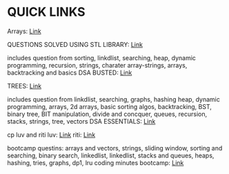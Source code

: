 # QUICK LINKS

Arrays: [Link](https://github.com/riti2409/Arrays)

QUESTIONS SOLVED USING STL LIBRARY: [Link](https://github.com/riti2409/Cplus-plus-STL)
 

includes question from sorting, linkdlist, searching, heap, dynamic programming, recursion, strings, charater 
array-strings, arrays, backtracking and basics
DSA BUSTED: [Link](https://github.com/riti2409/DSA-Busted)


TREES: [Link](https://github.com/riti2409/trees-dsa)

includes question from linkdlist, searching, graphs, hashing heap,
dynamic programming, arrays, 2d arrays, basic sorting algos, backtracking,
BST, binary tree, BIT manipulation, divide and concquer, queues, recursion, 
stacks, strings, tree, vectors
DSA ESSENTIALS: [Link](https://github.com/riti2409/dsa-essentials-solutions-cpp/tree/master/DSA%20Essentials%20Solutions)

cp luv and riti
luv: [Link](https://github.com/riti2409/CP-2)
riti: [Link](https://github.com/riti2409/cp-practice)

bootcamp questins: arrays and vectors, strings, sliding window, sorting and searching,
binary search, linkedlist, linkedlist, stacks and queues, heaps, hashing, tries, graphs,
dp1, lru
coding minutes bootcamp: [Link](https://github.com/riti2409/data-structures-algorithms-level-up-bootcamp)



